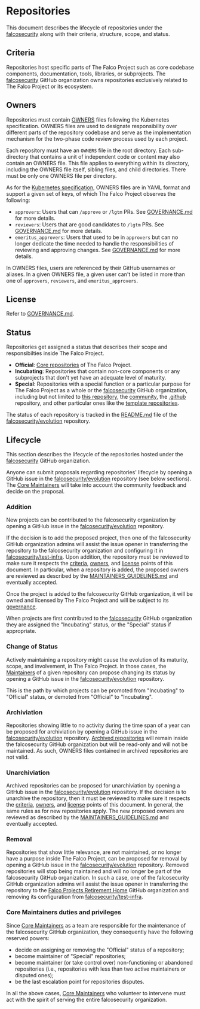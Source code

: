 # Repositories

This document describes the lifecycle of repositories under the [falcosecurity](https://github.com/falcosecurity) along with their criteria, structure, scope, and status.

## Criteria

Repositories host specific parts of The Falco Project such as core codebase components, documentation, tools, libraries, or subprojects. The [falcosecurity](https://github.com/falcosecurity) GitHub organization owns repositories exclusively related to The Falco Project or its ecosystem.

## Owners

Repositories must contain [OWNERS](https://www.kubernetes.dev/docs/guide/owners/) files following the Kubernetes specification. OWNERS files are used to designate responsibility over different parts of the repository codebase and serve as the implementation mechanism for the two-phase code review process used by each project. 

Each repository must have an `OWNERS` file in the root directory. Each sub-directory that contains a unit of independent code or content may also contain an OWNERS file. This file applies to everything within its directory, including the OWNERS file itself, sibling files, and child directories. There must be only one OWNERS file per directory.

As for the [Kubernetes specification](https://www.kubernetes.dev/docs/guide/owners/), OWNERS files are in YAML format and support a given set of keys, of which The Falco Project observes the following:

- `approvers`: Users that can `/approve` or `/lgtm` PRs. See [GOVERNANCE.md](GOVERNANCE.md#maintainers) for more details.
- `reviewers`: Users that are good candidates to `/lgtm` PRs. See [GOVERNANCE.md](GOVERNANCE.md#reviewers) for more details.
- `emeritus_approvers`: Users that used to be in `approvers` but can no longer dedicate the time needed to handle the responsibilities of reviewing and approving changes. See [GOVERNANCE.md](GOVERNANCE.md#emeritus-maintainers) for more details.

In OWNERS files, users are referenced by their GitHub usernames or aliases. In a given OWNERS file, a given user can't be listed in more than one of `approvers`, `reviewers`, and `emeritus_approvers`.

## License

Refer to [GOVERNANCE.md](GOVERNANCE.md#license).

## Status

Repositories get assigned a status that describes their scope and responsibilties inside The Falco Project.

- **Official**: [Core repositories](GOVERNANCE.md#core-repositories) of The Falco Project.
- **Incubating**: Repositories that contain non-core components or any subprojects that don't yet have an adequate level of maturity.
- **Special**: Repositories with a special function or a particular purpose for The Falco Project as a whole or the [falcosecurity](https://github.com/falcosecurity) GitHub organization, including but not limited to [this repository](https://github.com/falcosecurity/evolution), the [community](https://github.com/falcosecurity/community), the [.github](https://github.com/falcosecurity/.github) repository, and other particular ones like the [template repositories](https://docs.github.com/en/repositories/creating-and-managing-repositories/creating-a-template-repository).

The status of each repository is tracked in the [README.md](README.md) file of the [falcosecurity/evolution](https://github.com/falcosecurity/evolution) repository.

## Lifecycle

This section describes the lifecycle of the repositories hosted under the [falcosecurity](https://github.com/falcosecurity) GitHub organization.

Anyone can submit proposals regarding repositories' lifecycle by opening a GitHub issue in the
[falcosecurity/evolution](https://github.com/falcosecurity/evolution) repository (see below sections). The [Core Maintainers](GOVERNANCE.md#core-maintainers) will take into account the community feedback and decide on the proposal.

### Addition

New projects can be contributed to the falcosecurity organization by opening a GitHub issue in the
[falcosecurity/evolution](https://github.com/falcosecurity/evolution) repository.

If the decision is to add the proposed project, then one of the falcosecurity GitHub organization admins will assist the issue opener in transferring the repository to the falcosecurity organization and configuring it in [falcosecurity/test-infra](https://github.com/falcosecurity/test-infra). Upon addition, the repository must be reviewed to make sure it respects the [criteria](#criteria), [owners](#owners), and [license](#license) points of this document. In particular, when a repository is added, the proposed owners are reviewed as described by the [MAINTAINERS_GUIDELINES.md](MAINTAINERS_GUIDELINES.md) and eventually accepted.

Once the project is added to the falcosecurity GitHub organization, it will be owned and licensed by The Falco Project and will be subject to its [governance](GOVERNANCE.md).

When projects are first contributed to the [falcosecurity](https://github.com/falcosecurity) GitHub organization they are assigned the "Incubating" status, or the "Special" status if appropriate.

### Change of Status

Actively maintaining a repository might cause the evolution of its maturity, scope, and involvement, in The Falco Project. In those cases, the [Maintainers](GOVERNANCE.md#maintainers) of a given repository can propose changing its status by opening a GitHub issue in the [falcosecurity/evolution](https://github.com/falcosecurity/evolution) repository.

This is the path by which projects can be promoted from "Incubating" to "Official" status, or demoted from "Official" to "Incubating".

### Archiviation

Repositories showing little to no activity during the time span of a year can be proposed for archiviation by opening a GitHub issue in the [falcosecurity/evolution](https://github.com/falcosecurity/evolution) repository. [Archived repositories](https://docs.github.com/en/repositories/archiving-a-github-repository/archiving-repositories) will remain inside the falcosecurity GitHub organization but will be read-only and will not be maintained. As such, OWNERS files contained in archived repositories are not valid.

### Unarchiviation

Archived repositories can be proposed for unarchiviation by opening a GitHub issue in the [falcosecurity/evolution](https://github.com/falcosecurity/evolution) repository. If the decision is to unarchive the repository, then it must be reviewed to make sure it respects the [criteria](#criteria), [owners](#owners), and [license](#license) points of this document. In general, the same rules as for new repositories apply. The new proposed owners are reviewed as described by the [MAINTAINERS_GUIDELINES.md](MAINTAINERS_GUIDELINES.md) and eventually accepted.

### Removal

Repositories that show little relevance, are not maintained, or no longer have a purpose inside The Falco Project, can be proposed for removal by opening a GitHub issue in the [falcosecurity/evolution](https://github.com/falcosecurity/evolution) repository. Removed repositories will stop being maintained and will no longer be part of the falcosecurity GitHub organization. In such a case, one of the falcosecurity GitHub organization admins will assist the issue opener in transferring the repository to the [Falco Projects Retirement Home](https://github.com/falcosecurity-retire) GitHub organization and removing its configuration from [falcosecurity/test-infra](https://github.com/falcosecurity/test-infra).

### Core Maintainers duties and privileges

Since [Core Maintainers](GOVERNANCE.md#core-maintainers) as a team are responsible for the maintenance of the falcosecurity GitHub organization, they consequently have the following reserved powers:
 - decide on assigning or removing the "Official" status of a repository;
 - become maintainer of "Special" repositories;
 - become maintainer (or take control over) non-functioning or abandoned repositories (i.e., repositories with less than two active maintainers or disputed ones);
 - be the last escalation point for repositories disputes.

In all the above cases, [Core Maintainers](GOVERNANCE.md#core-maintainers) who volunteer to intervene must act with the spirit of serving the entire falcosecurity organization.